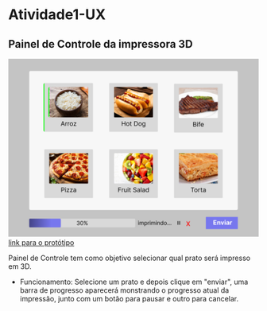 # Atividade1-UX

## Painel de Controle da impressora 3D

![imagem](https://github.com/Andre-Moura-Dev/Atividade1-UX/blob/main/Painel%20Impressora.png)
[link para o protótipo](https://www.figma.com/file/VRg90GjigP6tTU54CNdRvq/Painel-Impressora-3D?type=design&node-id=0%3A1&mode=design&t=vli0XQqU99OX1nO2-1)

Painel de Controle tem como objetivo selecionar qual prato será impresso em 3D.
- Funcionamento: Selecione um prato e depois clique em "enviar", uma barra de progresso aparecerá monstrando o progresso atual da impressão, junto com um botão para pausar e outro para cancelar.
